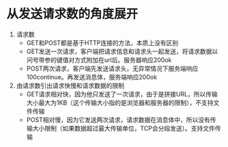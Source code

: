 # 从发送请求数的角度展开

1. 请求数
   - GET和POST都是基于HTTP连接的方法，本质上没有区别
   - GET发送一次请求，客户端把请求信息和请求头一起发送，将请求数据以问号带参的键值对方式附加在url后。服务器响应200ok
   - POST两次请求，客户端先发送请求头，无异常情况下服务端响应100continue。再发送消息体，服务端响应200ok
2. 由请求数引出请求快慢和请求数据的限制
   - GET请求相对快，因为他只发送了一次请求，由于是拼接URL，所以传输大小最大为1KB（这个传输大小指的是浏览器和服务器的限制），不支持文件传输
   - POST相对慢，因为它发送两次请求，请求数据在消息体中，所以没有传输大小限制（如果数据超过最大传输单位，TCP会分段发送）。支持文件传输


